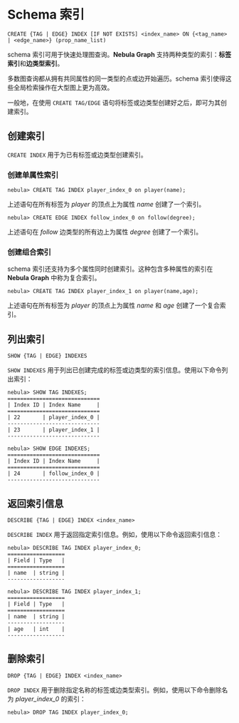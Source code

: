 # Schema 索引

```ngql
CREATE {TAG | EDGE} INDEX [IF NOT EXISTS] <index_name> ON {<tag_name> | <edge_name>} (prop_name_list)
```

schema 索引可用于快速处理图查询。**Nebula Graph** 支持两种类型的索引：**标签索引**和**边类型索引**。

多数图查询都从拥有共同属性的同一类型的点或边开始遍历。schema 索引使得这些全局检索操作在大型图上更为高效。

一般地，在使用 `CREATE TAG/EDGE` 语句将标签或边类型创建好之后，即可为其创建索引。

## 创建索引

`CREATE INDEX` 用于为已有标签或边类型创建索引。

### 创建单属性索引

```ngql
nebula> CREATE TAG INDEX player_index_0 on player(name);
```

上述语句在所有标签为 _player_ 的顶点上为属性 _name_ 创建了一个索引。

```ngql
nebula> CREATE EDGE INDEX follow_index_0 on follow(degree);
```

上述语句在 _follow_ 边类型的所有边上为属性 _degree_ 创建了一个索引。

### 创建组合索引

schema 索引还支持为多个属性同时创建索引。这种包含多种属性的索引在 **Nebula Graph** 中称为复合索引。

```ngql
nebula> CREATE TAG INDEX player_index_1 on player(name,age);
```

上述语句在所有标签为 _player_ 的顶点上为属性 _name_ 和 _age_ 创建了一个复合索引。

## 列出索引

```ngql
SHOW {TAG | EDGE} INDEXES
```

`SHOW INDEXES` 用于列出已创建完成的标签或边类型的索引信息。使用以下命令列出索引：

```ngql
nebula> SHOW TAG INDEXES;
=============================
| Index ID | Index Name     |
=============================
| 22       | player_index_0 |
-----------------------------
| 23       | player_index_1 |
-----------------------------

nebula> SHOW EDGE INDEXES;
=============================
| Index ID | Index Name     |
=============================
| 24       | follow_index_0 |
-----------------------------

```

## 返回索引信息

```ngql
DESCRIBE {TAG | EDGE} INDEX <index_name>
```

`DESCRIBE INDEX` 用于返回指定索引信息。例如，使用以下命令返回索引信息：

```ngql
nebula> DESCRIBE TAG INDEX player_index_0;
==================
| Field | Type   |
==================
| name  | string |
------------------

nebula> DESCRIBE TAG INDEX player_index_1;
==================
| Field | Type   |
==================
| name  | string |
------------------
| age   | int    |
------------------
```

## 删除索引

```ngql
DROP {TAG | EDGE} INDEX <index_name>
```

`DROP INDEX` 用于删除指定名称的标签或边类型索引。例如，使用以下命令删除名为 _player_index_0_ 的索引：

```ngql
nebula> DROP TAG INDEX player_index_0;
```
